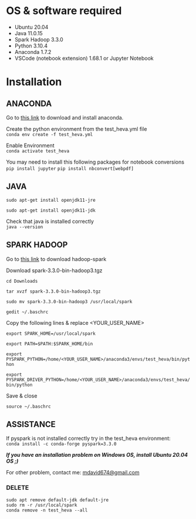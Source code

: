 # OS & software required
* Ubuntu 20.04
* Java 11.0.15
* Spark Hadoop 3.3.0
* Python 3.10.4
* Anaconda 1.7.2
* VSCode (notebook extension) 1.68.1 or Jupyter Notebook

# Installation

## ANACONDA
Go to [this link](https://www.rosehosting.com/blog/how-to-install-anaconda-on-ubuntu-20-04/) to download and install anaconda.

Create the python environment from the test_heva.yml file  
```conda env create -f test_heva.yml```

Enable Environment  
```conda activate test_heva```

You may need to install this following packages for notebook conversions  
```pip install jupyter```
```pip install nbconvert[webpdf]```



## JAVA
```sudo apt-get install openjdk11-jre```

```sudo apt-get install openjdk11-jdk```

Check that java is installed correctly  
```java --version```

## SPARK HADOOP
Go to [this link](https://www.apache.org/dyn/closer.lua/spark/spark-3.3.0/spark-3.3.0-bin-hadoop3.tgz) to download hadoop-spark

Download spark-3.3.0-bin-hadoop3.tgz

```cd Downloads```

```tar xvzf spark-3.3.0-bin-hadoop3.tgz```

```sudo mv spark-3.3.0-bin-hadoop3 /usr/local/spark```

```gedit ~/.baschrc```

Copy the following lines & replace <YOUR_USER_NAME>

```export SPARK_HOME=/usr/local/spark```

```export PATH=$PATH:$SPARK_HOME/bin```

```export PYSPARK_PYTHON=/home/<YOUR_USER_NAME>/anaconda3/envs/test_heva/bin/python```

```export PYSPARK_DRIVER_PYTHON=/home/<YOUR_USER_NAME>/anaconda3/envs/test_heva/bin/python```

Save & close

```source ~/.baschrc```


## ASSISTANCE
If pyspark is not installed correctly try in the test_heva environment:  
```conda install -c conda-forge pyspark=3.3.0```

***If you have an installation problem on Windows OS, install Ubuntu 20.04 OS ;)***

For other problem, contact me: mdavid674@gmail.com


### DELETE

```sudo apt remove default-jdk default-jre```  
```sudo rm -r /usr/local/spark```  
```conda remove -n test_heva --all```
